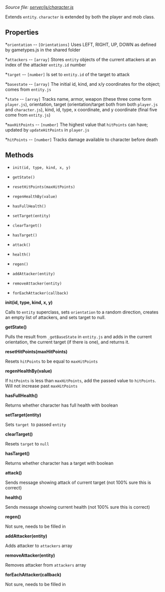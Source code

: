 *Source file: [server/js/character.js](https://github.com/browserquest/BrowserQuest/blob/master/server/js/character.js)*

Extends `entity`.  `character` is extended by both the player and mob class. 

Properties
----------
*`orientation` -- `[Orientations]` Uses LEFT, RIGHT, UP, DOWN as defined by gametypes.js in the shared folder

*`attackers` -- `[array]` Stores `entity` objects of the current attackers at an index of the attacker `entity.id` number

*`target` -- `[number]` Is set to `entity.id` of the target to attack

*`basestate` -- `[array]` The initial id, kind, and x/y coordinates for the object; comes from `entity.js`

*`state` -- `[array]` Tracks name, armor, weapon (these three come form `player.js`), orientation, target (orientation/target both from both `player.js` and `character.js`), kind, id, type, x coordinate, and y coordinate (final five come from `entity.js`)

*`maxHitPoints` -- `[number]` The highest value that `hitPoints` can have; updated by `updateHitPoints` in `player.js`

*`hitPoints` -- `[number]` Tracks damage available to character before death



Methods
-------
* `init(id, type, kind, x, y)`

* `getState()`

* `resetHitPoints(maxHitPoints)`

* `regenHealthBy(value)`

* `hasFullHealth()`

* `setTarget(entity)`

* `clearTarget()`

* `hasTarget()`

* `attack()`

* `health()`

* `regen()`

* `addAttacker(entity)`

* `removeAttacker(entity)`

* `forEachAttacker(callback)`

**init(id, type, kind, x, y)**

Calls to `entity` superclass, sets `orientation` to a random direction, creates an empty list of attackers, and sets target to null. 

**getState()**

Pulls the result from `_getBaseState` in `entity.js` and adds in the current orientation, the current target (if there is one), and returns it. 

**resetHitPoints(maxHitPoints)**

Resets `hitPoints` to be equal to `maxHitPoints`

**regenHealthBy(value)**

If `hitPoints` is less than `maxHitPoints`, add the passed value to `hitPoints`. Will not increase past `maxHitPoints`

**hasFullHealth()**

Returns whether character has full health with boolean

**setTarget(entity)**

Sets `target `to passed `entity`

**clearTarget()**

Resets `target` to `null`

**hasTarget()**

Returns whether character has a target with boolean

**attack()**

Sends message showing attack of current target (not 100% sure this is correct)

**health()**

Sends message showing current health (not 100% sure this is correct)

**regen()**

Not sure, needs to be filled in

**addAttacker(entity)**

Adds attacker to `attackers` array

**removeAttacker(entity)**

Removes attacker from `attackers` array

**forEachAttacker(callback)**

Not sure, needs to be filled in